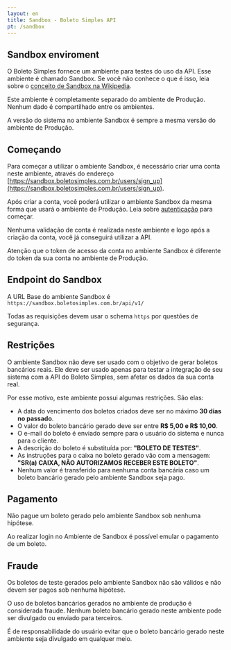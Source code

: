 ```yaml
---
layout: en
title: Sandbox - Boleto Simples API
pt: /sandbox
---
```


## Sandbox enviroment

O Boleto Simples fornece um ambiente para testes do uso da API. Esse ambiente é chamado Sandbox. Se você não conhece o que é isso, leia sobre o [conceito de Sandbox na Wikipedia](http://en.wikipedia.org/wiki/Sandbox_(software_development)).

Este ambiente é completamente separado do ambiente de Produção. Nenhum dado é compartilhado entre os ambientes.

A versão do sistema no ambiente Sandbox é sempre a mesma versão do ambiente de Produção.

## Começando

Para começar a utilizar o ambiente Sandbox, é necessário criar uma conta neste ambiente, através do endereço [https://sandbox.boletosimples.com.br/users/sign_up](https://sandbox.boletosimples.com.br/users/sign_up).

Após criar a conta, você poderá utilizar o ambiente Sandbox da mesma forma que usará o ambiente de Produção. Leia sobre [autenticação](/authentication) para começar.

Nenhuma validação de conta é realizada neste ambiente e logo após a criação da conta, você já conseguirá utilizar a API.

Atenção que o token de acesso da conta no ambiente Sandbox é diferente do token da sua conta no ambiente de Produção.

## Endpoint do Sandbox

A URL Base do ambiente Sandbox é `https://sandbox.boletosimples.com.br/api/v1/`

Todas as requisições devem usar o schema `https` por questões de segurança.

## Restrições

O ambiente Sandbox não deve ser usado com o objetivo de gerar boletos bancários reais. Ele deve ser usado apenas para testar a integração de seu sistema com a API do Boleto Simples, sem afetar os dados da sua conta real.

Por esse motivo, este ambiente possui algumas restrições. São elas:

*   A data do vencimento dos boletos criados deve ser no máximo **30 dias no passado**.
*   O valor do boleto bancário gerado deve ser entre **R$ 5,00 e R$ 10,00**.
*   O e-mail do boleto é enviado sempre para o usuário do sistema e nunca para o cliente.
*   A descrição do boleto é substituída por: **"BOLETO DE TESTES"**.
*   As instruções para o caixa no boleto gerado vão com a mensagem: **"SR(a) CAIXA, NÃO AUTORIZAMOS RECEBER ESTE BOLETO"**.
*   Nenhum valor é transferido para nenhuma conta bancária caso um boleto bancário gerado pelo ambiente Sandbox seja pago.

## Pagamento

Não pague um boleto gerado pelo ambiente Sandbox sob nenhuma hipótese.

Ao realizar login no Ambiente de Sandbox é possível emular o pagamento de um boleto.

## Fraude

Os boletos de teste gerados pelo ambiente Sandbox não são válidos e não devem ser pagos sob nenhuma hipótese.

O uso de boletos bancários gerados no ambiente de produção é considerada fraude. Nenhum boleto bancário gerado neste ambiente pode ser divulgado ou enviado para terceiros.

É de responsabilidade do usuário evitar que o boleto bancário gerado neste ambiente seja divulgado em qualquer meio.

